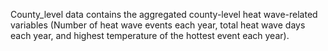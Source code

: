 County_level data contains the aggregated county-level heat wave-related variables (Number of heat wave events each year, total heat wave days each year, and highest temperature of the hottest event each year).
